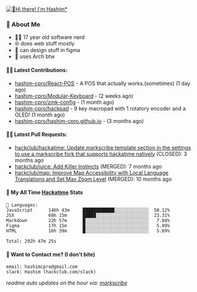 [![👋Hi there! I'm Hashim*](/assets/intro.gif "Go To hashim-ali.work")](https://hashim-ali.work)

### 📖 About Me
- 👨‍💻 17 year old software nerd
- 🌐 does web stuff mostly
- 🎨 can design stuff in figma
- 🐧 uses Arch btw

#### 👷‍♂️ Latest Contributions:
- [hashim-cpro/React-POS](https://github.com/hashim-cpro/React-POS) - A POS that actually works.(sometimes) (1 day ago)
- [hashim-cpro/Modular-Keyboard](https://github.com/hashim-cpro/Modular-Keyboard) -  (2 weeks ago)
- [hashim-cpro/zmk-config](https://github.com/hashim-cpro/zmk-config) -  (1 month ago)
- [hashim-cpro/hackpad](https://github.com/hashim-cpro/hackpad) - 9 key macropad with 1 rotatory encoder and a OLED! (1 month ago)
- [hashim-cpro/hashim-cpro.github.io](https://github.com/hashim-cpro/hashim-cpro.github.io) -  (3 months ago)

#### 🧑‍💻 Latest Pull Requests:
- [hackclub/hackatime: Update markscribe template section in the settings to use a markscribe fork that supports hackatime natively](https://github.com/hackclub/hackatime/pull/258) (CLOSED): 3 months ago
- [hackclub/juice: Add  Killer Instincts](https://github.com/hackclub/juice/pull/248) (MERGED): 7 months ago
- [hackclub/map: Improve Map Accessibility with Local Language Translations and Set Max Zoom Level](https://github.com/hackclub/map/pull/12) (MERGED): 10 months ago

#### 📡 My All Time [Hackatime](https://hackatime.hackclub.com) Stats
```
💾 Languages:
JavaScript      146h 43m     ████████████░░░░░░░░░░░░░  50.12%
JSX             68h 15m      █████░░░░░░░░░░░░░░░░░░░░  23.31%
Markdown        22h 57m      █░░░░░░░░░░░░░░░░░░░░░░░░   7.84%
Figma           17h 15m      █░░░░░░░░░░░░░░░░░░░░░░░░   5.89%
HTML            16h 39m      █░░░░░░░░░░░░░░░░░░░░░░░░   5.69%

Total: 292h 47m 25s
```
#### 📮 Want to Contact me? (I don't bite)
```
email: hashimcpro@gmail.com
slack: Hashim (hackclub.com/slack)
```
_readme auto updates on the hour via: [markscribe](https://github.com/hashim-cpro/markscribe)_